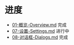 # 进度
- [01-概览-Overview.md](01-概览-Overview.md) 完成
- [07-设置-Settings.md](07-设置-Settings.md) 进行中
- [08-对话框-Dialogs.md](08-对话框-Dialogs.md) 完成